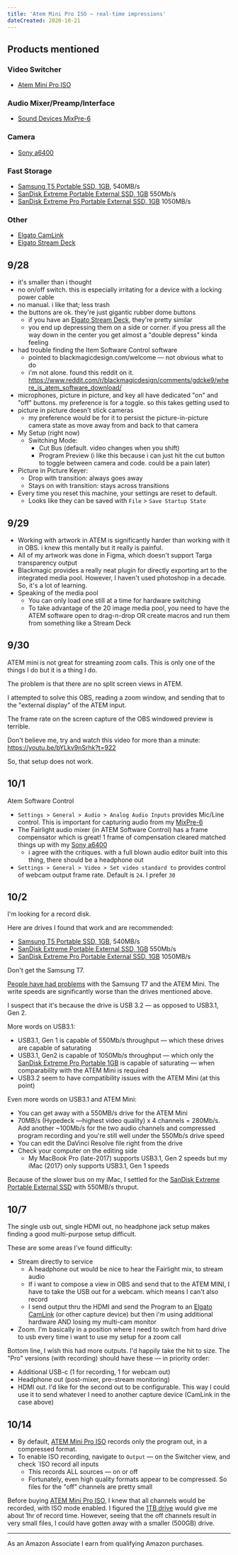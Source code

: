 ```yaml
---
title: 'Atem Mini Pro ISO — real-time impressions'
dateCreated: 2020-10-21
---
```


## Products mentioned

### Video Switcher

- [Atem Mini Pro ISO][atem-mpi]

[atem-mpi]: https://amzn.to/2HsQHb9

### Audio Mixer/Preamp/Interface

- [Sound Devices MixPre-6][sound-devices-mp6]

[sound-devices-mp6]: https://amzn.to/2FLYcJR

### Camera

- [Sony a6400][sony-a6400]

[sony-a6400]: https://amzn.to/3jj79YI

### Fast Storage

- [Samsung T5 Portable SSD, 1GB][samsung-t5], 540MB/s
- [SanDisk Extreme Portable External SSD, 1GB][sandisk-epe] 550Mb/s
- [SanDisk Extreme Pro Portable External SSD, 1GB][sandisk-eppe] 1050MB/s

[samsung-t5]: https://amzn.to/3dMhlba
[sandisk-epe]: https://amzn.to/37qhqA7
[sandisk-eppe]: https://amzn.to/3kh3bS0

### Other

- [Elgato CamLink][elgato-cl]
- [Elgato Stream Deck][elgato-sd]

[elgato-cl]: https://amzn.to/35o8h8A
[elgato-sd]: https://amzn.to/3jk9B18

## 9/28

- it's smaller than i thought
- no on/off switch. this is especially irritating for a device with a locking power cable
- no manual. i like that; less trash
- the buttons are ok. they're just gigantic rubber dome buttons
  - if you have an [Elgato Stream Deck][elgato-sd], they're pretty similar
  - you end up depressing them on a side or corner. if you press all the way down in the center you get almost a "double depress" kinda feeling
- had trouble finding the Item Software Control software
  - pointed to blackmagicdesign.com/welcome — not obvious what to do
  - i'm not alone. found this reddit on it. https://www.reddit.com/r/blackmagicdesign/comments/gdcke9/where_is_atem_software_download/
- microphones, picture in picture, and key all have dedicated "on" and "off" buttons. my preference is for a toggle. so this takes getting used to
- picture in picture doesn't stick cameras
  - my preference would be for it to persist the picture-in-picture camera state as move away from and back to that camera
- My Setup (right now)
  - Switching Mode:
    - Cut Bus (default. video changes when you shift)
    - Program Preview (i like this because i can just hit the cut button to toggle between camera and code. could be a pain later)
- Picture in Picture Keyer:
  - Drop with transition: always goes away
  - Stays on with transition: stays across transitions
- Every time you reset this machine, your settings are reset to default.
  - Looks like they can be saved with `File` > `Save Startup State`

## 9/29

- Working with artwork in ATEM is significantly harder than working with it in OBS. i knew this mentally but it really is painful.
- All of my artwork was done in Figma, which doesn't support Targa transparency output
- Blackmagic provides a really neat plugin for directly exporting art to the integrated media pool. However, I haven't used photoshop in a decade. So, it's a lot of learning.
- Speaking of the media pool
  - You can only load one still at a time for hardware switching
  - To take advantage of the 20 image media pool, you need to have the ATEM software open to drag-n-drop OR create macros and run them from something like a Stream Deck

## 9/30

ATEM mini is not great for streaming zoom calls.
This is only one of the things I do but it is a thing I do.

The problem is that there are no split screen views in ATEM.

I attempted to solve this OBS, reading a zoom window, and sending that to the "external display" of the ATEM input.

The frame rate on the screen capture of the OBS windowed preview is terrible.

Don't believe me, try and watch this video for more than a minute: https://youtu.be/bYLkv9nSrhk?t=922

So, that setup does not work.

## 10/1

Atem Software Control

- `Settings > General > Audio > Analog Audio Inputs` provides Mic/Line control. This is important for capturing audio from my [MixPre-6][sound-devices-mp6]
- The Fairlight audio mixer (in ATEM Software Control) has a frame compensator which is great! 1 frame of compensation cleared matched things up with my [Sony a6400][sony-a6400]
  - i agree with the critiques. with a full blown audio editor built into this thing, there should be a headphone out
- `Settings > General > Video > Set video standard to` provides control of webcam output frame rate. Default is `24`. I prefer `30`

## 10/2

I'm looking for a record disk.

Here are drives I found that work and are recommended:

- [Samsung T5 Portable SSD, 1GB][samsung-t5], 540MB/s
- [SanDisk Extreme Portable External SSD, 1GB][sandisk-epe] 550Mb/s
- [SanDisk Extreme Pro Portable External SSD, 1GB][sandisk-eppe] 1050MB/s

Don't get the Samsung T7.

[People have had problems](https://www.youtube.com/watch?v=y2HEzaW7vb4) with the Samsung T7 and the ATEM Mini.
The write speeds are significantly worse than the drives mentioned above.

I suspect that it's because the drive is USB 3.2 — as opposed to USB3.1, Gen 2.

More words on USB3.1:

- USB3.1, Gen 1 is capable of 550Mb/s throughput — which these drives are capable of saturating
- USB3.1, Gen2 is capable of 1050Mb/s throughput — which only the [SanDisk Extreme Pro Portable 1GB][sandisk-eppe] is capable of saturating — when comparability with the ATEM Mini is required
- USB3.2 seem to have compatibility issues with the ATEM Mini (at this point)

Even more words on USB3.1 and ATEM Mini:

- You can get away with a 550MB/s drive for the ATEM Mini
- 70MB/s (Hypedeck —highest video quality) x 4 channels = 280Mb/s. Add another ~100Mb/s for the two audio channels and compressed program recording and you're still well under the 550Mb/s drive speed
- You can edit the DaVinci Resolve file right from the drive
- Check your computer on the editing side
  - My MacBook Pro (late-2017) supports USB3.1, Gen 2 speeds but my iMac (2017) only supports USB3.1, Gen 1 speeds

Because of the slower bus on my iMac, I settled for the [SanDisk Extreme Portable External SSD][sandisk-epe] with 550MB/s thruput.

## 10/7

The single usb out, single HDMI out, no headphone jack setup makes finding a good multi-purpose setup difficult.

These are some areas I've found difficulty:

- Stream directly to service
  - A headphone out would be nice to hear the Fairlight mix, to stream audio
  - If i want to compose a view in OBS and send that to the ATEM MINI, I have to take the USB out for a webcam. which means I can't also record
  - I send output thru the HDMI and send the Program to an [Elgato CamLink][elgato-cl] (or other capture device) but then i'm using additional hardware AND losing my multi-cam monitor
- Zoom. I'm basically in a position where I need to switch from hard drive to usb every time i want to use my setup for a zoom call

Bottom line, I wish this had more outputs.
I'd happily take the hit to size.
The "Pro" versions (with recording) should have these — in priority order:

- Additional USB-c (1 for recording, 1 for webcam out)
- Headphone out (post-mixer, pre-stream monitoring)
- HDMI out. I'd like for the second out to be configurable. This way I could use it to send whatever I need to another capture device (CamLink in the case above)

## 10/14

- By default, [ATEM Mini Pro ISO][atem-mpi] records only the program out, in a compressed format.
- To enable ISO recording, navigate to `Output` — on the Switcher view, and check `ISO record all inputs
  - This records ALL sources — on or off
  - Fortunately, even high quality formats appear to be compressed. So files for the "off" channels are pretty small

Before buying [ATEM Mini Pro ISO][atem-mpi], I knew that all channels would be recorded, with ISO mode enabled.
I figured the [1TB drive][sandisk-epe] would give me about 1hr of record time.
However, seeing that the off channels result in very small files, I could have gotten away with a smaller (500GB) drive.

---

As an Amazon Associate I earn from qualifying Amazon purchases.
